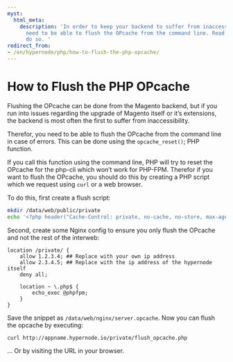 ```yaml
---
myst:
  html_meta:
    description: 'In order to keep your backend to suffer from inaccessibility, you
      need to be able to flush the OPcache from the command line. Read here how to
      do so. '
redirect_from:
- /en/hypernode/php/how-to-flush-the-php-opcache/
---
```


<!-- source: https://support.hypernode.com/en/hypernode/php/how-to-flush-the-php-opcache/ -->

# How to Flush the PHP OPcache

Flushing the OPcache can be done from the Magento backend, but if you run into issues regarding the upgrade of Magento itself or it’s extensions, the backend is most often the first to suffer from inaccessibility.

Therefor, you need to be able to flush the OPcache from the command line in case of errors. This can be done using the `opcache_reset()`; PHP function.

If you call this function using the command line, PHP will try to reset the OPcache for the php-cli which won’t work for PHP-FPM. Therefor if you want to flush the OPcache, you should do this by creating a PHP script which we request using `curl` or a web browser.

To do this, first create a flush script:

```bash
mkdir /data/web/public/private
echo '<?php header("Cache-Control: private, no-cache, no-store, max-age=0, must-revalidate, proxy-revalidate"); opcache_reset(); echo "Opcache Flushed"; ?>' > /data/web/public/private/flush_opcache.php
```

Second, create some Nginx config to ensure you only flush the OPcache and not the rest of the interweb:

```nginx
location /private/ {
    allow 1.2.3.4; ## Replace with your own ip address
    allow 2.3.4.5; ## Replace with the ip address of the hypernode itself
    deny all;

    location ~ \.php$ {
        echo_exec @phpfpm;
    }
}
```

Save the snippet as `/data/web/nginx/server.opcache`. Now you can flush the opcache by executing:

```bash
curl http://appname.hypernode.io/private/flush_opcache.php
```

… Or by visiting the URL in your browser.

